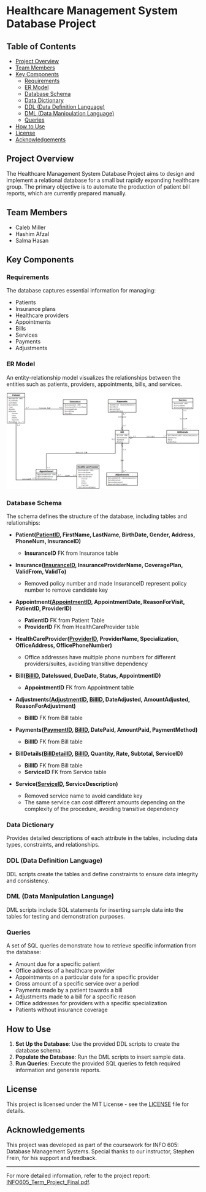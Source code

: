 # Healthcare Management System Database Project

## Table of Contents
- [Project Overview](#project-overview)
- [Team Members](#team-members)
- [Key Components](#key-components)
  - [Requirements](#requirements)
  - [ER Model](#er-model)
  - [Database Schema](#database-schema)
  - [Data Dictionary](#data-dictionary)
  - [DDL (Data Definition Language)](#ddl-data-definition-language)
  - [DML (Data Manipulation Language)](#dml-data-manipulation-language)
  - [Queries](#queries)
- [How to Use](#how-to-use)
- [License](#license)
- [Acknowledgements](#acknowledgements)

## Project Overview
The Healthcare Management System Database Project aims to design and implement a relational database for a small but rapidly expanding healthcare group. The primary objective is to automate the production of patient bill reports, which are currently prepared manually.

## Team Members
- Caleb Miller
- Hashim Afzal
- Salma Hasan

## Key Components

### Requirements
The database captures essential information for managing:
- Patients
- Insurance plans
- Healthcare providers
- Appointments
- Bills
- Services
- Payments
- Adjustments

### ER Model
An entity-relationship model visualizes the relationships between the entities such as patients, providers, appointments, bills, and services.

![Entity Relationship Diagram](Images/ERD.png)

### Database Schema
The schema defines the structure of the database, including tables and relationships:

- **Patient(<u>PatientID</u>, FirstName, LastName, BirthDate, Gender, Address, PhoneNum, InsuranceID)**
  - **InsuranceID** FK from Insurance table

- **Insurance(<u>InsuranceID</u>, InsuranceProviderName, CoveragePlan, ValidFrom, ValidTo)**
  - Removed policy number and made InsuranceID represent policy number to remove candidate key

- **Appointment(<u>AppointmentID</u>, AppointmentDate, ReasonForVisit, PatientID, ProviderID)**
  - **PatientID** FK from Patient Table
  - **ProviderID** FK from HealthCareProvider table

- **HealthCareProvider(<u>ProviderID</u>, ProviderName, Specialization, OfficeAddress, OfficePhoneNumber)**
  - Office addresses have multiple phone numbers for different providers/suites, avoiding transitive dependency

- **Bill(<u>BillID</u>, DateIssued, DueDate, Status, AppointmentID)**
  - **AppointmentID** FK from Appointment table

- **Adjustments(<u>AdjustmentID</u>, <u>BillID</u>, DateAdjusted, AmountAdjusted, ReasonForAdjustment)**
  - **BillID** FK from Bill table

- **Payments(<u>PaymentID</u>, <u>BillID</u>, DatePaid, AmountPaid, PaymentMethod)**
  - **BillID** FK from Bill table

- **BillDetails(<u>BillDetailID</u>, <u>BillID</u>, Quantity, Rate, Subtotal, ServiceID)**
  - **BillID** FK from Bill table
  - **ServiceID** FK from Service table

- **Service(<u>ServiceID</u>, ServiceDescription)**
  - Removed service name to avoid candidate key
  - The same service can cost different amounts depending on the complexity of the procedure, avoiding transitive dependency

### Data Dictionary
Provides detailed descriptions of each attribute in the tables, including data types, constraints, and relationships.

### DDL (Data Definition Language)
DDL scripts create the tables and define constraints to ensure data integrity and consistency.

### DML (Data Manipulation Language)
DML scripts include SQL statements for inserting sample data into the tables for testing and demonstration purposes.

### Queries
A set of SQL queries demonstrate how to retrieve specific information from the database:
- Amount due for a specific patient
- Office address of a healthcare provider
- Appointments on a particular date for a specific provider
- Gross amount of a specific service over a period
- Payments made by a patient towards a bill
- Adjustments made to a bill for a specific reason
- Office addresses for providers with a specific specialization
- Patients without insurance coverage

## How to Use
1. **Set Up the Database**: Use the provided DDL scripts to create the database schema.
2. **Populate the Database**: Run the DML scripts to insert sample data.
3. **Run Queries**: Execute the provided SQL queries to fetch required information and generate reports.

## License
This project is licensed under the MIT License - see the [LICENSE](LICENSE) file for details.

## Acknowledgements
This project was developed as part of the coursework for INFO 605: Database Management Systems. Special thanks to our instructor, Stephen Frein, for his support and feedback.

---

For more detailed information, refer to the project report: [INFO605_Term_Project_Final.pdf](INFO605_Term_Project_Final.pdf).

